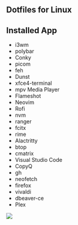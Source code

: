 ## Dotfiles for Linux

## Installed App
- i3wm
- polybar
- Conky
- picom
- feh
- Dunst
- xfce4-terminal
- mpv Media Player
- Flameshot
- Neovim
- Rofi
- nvm
- ranger
- fcitx
- rime
- Alactritty
- btop
- cmatrix
- Visual Studio Code
- CopyQ
- gh
- neofetch
- firefox
- vivaldi
- dbeaver-ce
- Plex

![](screenshots/desktop.png)
